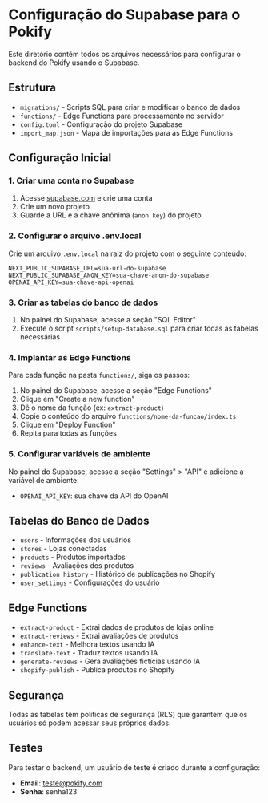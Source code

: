 # Configuração do Supabase para o Pokify

Este diretório contém todos os arquivos necessários para configurar o backend do Pokify usando o Supabase.

## Estrutura

- `migrations/` - Scripts SQL para criar e modificar o banco de dados
- `functions/` - Edge Functions para processamento no servidor
- `config.toml` - Configuração do projeto Supabase
- `import_map.json` - Mapa de importações para as Edge Functions

## Configuração Inicial

### 1. Criar uma conta no Supabase

1. Acesse [supabase.com](https://supabase.com/) e crie uma conta
2. Crie um novo projeto
3. Guarde a URL e a chave anônima (`anon key`) do projeto

### 2. Configurar o arquivo .env.local

Crie um arquivo `.env.local` na raiz do projeto com o seguinte conteúdo:

```
NEXT_PUBLIC_SUPABASE_URL=sua-url-do-supabase
NEXT_PUBLIC_SUPABASE_ANON_KEY=sua-chave-anon-do-supabase
OPENAI_API_KEY=sua-chave-api-openai
```

### 3. Criar as tabelas do banco de dados

1. No painel do Supabase, acesse a seção "SQL Editor"
2. Execute o script `scripts/setup-database.sql` para criar todas as tabelas necessárias

### 4. Implantar as Edge Functions

Para cada função na pasta `functions/`, siga os passos:

1. No painel do Supabase, acesse a seção "Edge Functions"
2. Clique em "Create a new function"
3. Dê o nome da função (ex: `extract-product`)
4. Copie o conteúdo do arquivo `functions/nome-da-funcao/index.ts`
5. Clique em "Deploy Function"
6. Repita para todas as funções

### 5. Configurar variáveis de ambiente

No painel do Supabase, acesse a seção "Settings" > "API" e adicione a variável de ambiente:

- `OPENAI_API_KEY`: sua chave da API do OpenAI

## Tabelas do Banco de Dados

- `users` - Informações dos usuários
- `stores` - Lojas conectadas
- `products` - Produtos importados
- `reviews` - Avaliações dos produtos
- `publication_history` - Histórico de publicações no Shopify
- `user_settings` - Configurações do usuário

## Edge Functions

- `extract-product` - Extrai dados de produtos de lojas online
- `extract-reviews` - Extrai avaliações de produtos
- `enhance-text` - Melhora textos usando IA
- `translate-text` - Traduz textos usando IA
- `generate-reviews` - Gera avaliações fictícias usando IA
- `shopify-publish` - Publica produtos no Shopify

## Segurança

Todas as tabelas têm políticas de segurança (RLS) que garantem que os usuários só podem acessar seus próprios dados.

## Testes

Para testar o backend, um usuário de teste é criado durante a configuração:

- **Email**: teste@pokify.com
- **Senha**: senha123 